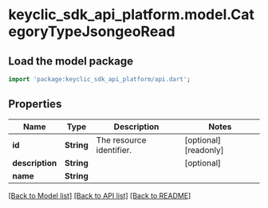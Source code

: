 # keyclic_sdk_api_platform.model.CategoryTypeJsongeoRead

## Load the model package
```dart
import 'package:keyclic_sdk_api_platform/api.dart';
```

## Properties
Name | Type | Description | Notes
------------ | ------------- | ------------- | -------------
**id** | **String** | The resource identifier. | [optional] [readonly] 
**description** | **String** |  | [optional] 
**name** | **String** |  | 

[[Back to Model list]](../README.md#documentation-for-models) [[Back to API list]](../README.md#documentation-for-api-endpoints) [[Back to README]](../README.md)


